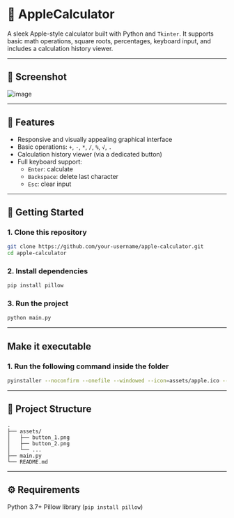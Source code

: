 # 🍎 AppleCalculator

A sleek Apple-style calculator built with Python and `Tkinter`. It supports basic math operations, square roots, percentages, keyboard input, and includes a calculation history viewer.

---

## 📸 Screenshot

![image](https://github.com/user-attachments/assets/03b3bec1-3ad2-4a9d-9484-f8ef392dc7b1)

---

## 🧠 Features

- Responsive and visually appealing graphical interface
- Basic operations: `+`, `-`, `*`, `/`, `%`, `√`, `.`
- Calculation history viewer (via a dedicated button)
- Full keyboard support:
  - `Enter`: calculate
  - `Backspace`: delete last character
  - `Esc`: clear input

---

## 🚀 Getting Started

### 1. Clone this repository

```bash
git clone https://github.com/your-username/apple-calculator.git
cd apple-calculator
```

### 2. Install dependencies
```bash
pip install pillow
```

### 3. Run the project
```bash
python main.py
```

---

## Make it executable

### 1. Run the following command inside the folder
```bash
pyinstaller --noconfirm --onefile --windowed --icon=assets/apple.ico --add-data "assets;assets" main.py
```

---

## 📁 Project Structure

```Mathematical
.
├── assets/
│   ├── button_1.png
│   ├── button_2.png
│   └── ...
├── main.py
└── README.md
```

---

## ⚙️ Requirements

Python 3.7+
Pillow library (`pip install pillow`)
